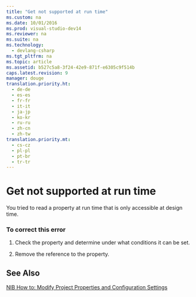 ```yaml
---
title: "Get not supported at run time"
ms.custom: na
ms.date: 10/01/2016
ms.prod: visual-studio-dev14
ms.reviewer: na
ms.suite: na
ms.technology: 
  - devlang-csharp
ms.tgt_pltfrm: na
ms.topic: article
ms.assetid: b527c5a8-3f24-42e9-871f-e6305c9f514b
caps.latest.revision: 9
manager: douge
translation.priority.ht: 
  - de-de
  - es-es
  - fr-fr
  - it-it
  - ja-jp
  - ko-kr
  - ru-ru
  - zh-cn
  - zh-tw
translation.priority.mt: 
  - cs-cz
  - pl-pl
  - pt-br
  - tr-tr
---
```

# Get not supported at run time
You tried to read a property at run time that is only accessible at design time.  
  
### To correct this error  
  
1.  Check the property and determine under what conditions it can be set.  
  
2.  Remove the reference to the property.  
  
## See Also  
 [NIB How to: Modify Project Properties and Configuration Settings](assetId:///e7184bc5-2f2b-4b4f-aa9a-3ecfcbc48b67)